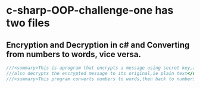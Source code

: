 # c-sharp-OOP-challenge-one has two files
## Encryption and Decryption in c# and Converting from numbers to words, vice versa.
  ```c#
///<summary>This is aprogram that encrypts a message using secret key,and
///also decrypts the encrypted message to its original,ie plain text</sumary>
///<summary>This program converts numbers to words,then back to numbers</sumary>
  
  ```
  
